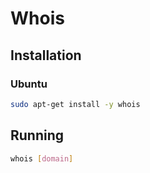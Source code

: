 # Whois

## Installation

### Ubuntu

```sh
sudo apt-get install -y whois
```

## Running

```sh
whois [domain]
```
